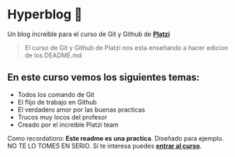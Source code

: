 # Hyperblog 💚
Un blog increíble para el curso de Git y Github de [**Platzi**](https://platzi.com/ "Platzi")
> El curso de Git y Github de Platzi nos esta enseñando a hacer edicion de los DEADME.md 

## En este curso vemos los siguientes temas:
* Todos los comando de Git
* El flijo de trabajo en Github
* El verdadero amor por las buenas practicas
* Trucos muy locos del profesor
* Creado por el increible Platzi team

Como recordatioro: **Este readme es una practica**. Diseñado para ejemplo. NO TE LO TOMES EN SERIO. Si te interesa puedes [**entrar al curso**](https://platzi.com/cursos/git-github/?utm_source=google&utm_medium=cpc&utm_campaign=12455641569&utm_adgroup=121414433187&utm_content=593667798922&gclid=EAIaIQobChMIkYfEnLGh-gIVleSGCh2FFwpFEAAYASABEgL7DvD_BwE&gclsrc=aw.ds "entrar al curso").